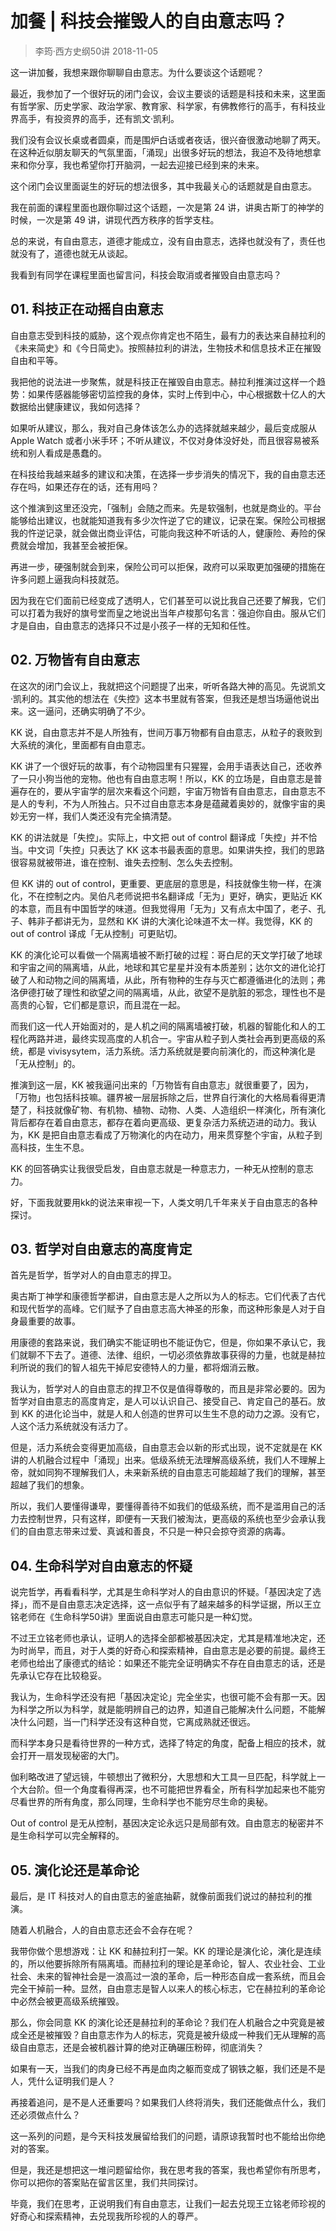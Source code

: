 # 加餐 | 科技会摧毁人的自由意志吗？
> 李筠·西方史纲50讲
2018-11-05

这一讲加餐，我想来跟你聊聊自由意志。为什么要谈这个话题呢？

最近，我参加了一个很好玩的闭门会议，会议主要谈的话题是科技和未来，这里面有哲学家、历史学家、政治学家、教育家、科学家，有佛教修行的高手，有科技业界高手，有投资界的高手，还有凯文·凯利。

我们没有会议长桌或者圆桌，而是围炉白话或者夜话，很兴奋很激动地聊了两天。在这种近似朋友聊天的气氛里面，「涌现」出很多好玩的想法，我迫不及待地想拿来和你分享，我也希望你打开脑洞，一起去迎接已经到来的未来。

这个闭门会议里面诞生的好玩的想法很多，其中我最关心的话题就是自由意志。

我在前面的课程里面也跟你聊过这个话题，一次是第 24 讲，讲奥古斯丁的神学的时候，一次是第 49 讲，讲现代西方秩序的哲学支柱。

总的来说，有自由意志，道德才能成立，没有自由意志，选择也就没有了，责任也就没有了，道德也就无从谈起。

我看到有同学在课程里面也留言问，科技会取消或者摧毁自由意志吗？

## 01. 科技正在动摇自由意志

自由意志受到科技的威胁，这个观点你肯定也不陌生，最有力的表达来自赫拉利的《未来简史》和《今日简史》。按照赫拉利的讲法，生物技术和信息技术正在摧毁自由和平等。

我把他的说法进一步聚焦，就是科技正在摧毁自由意志。赫拉利推演过这样一个趋势：如果传感器能够密切监控我的身体，实时上传到中心，中心根据数十亿人的大数据给出健康建议，我如何选择？

如果听从建议，那么，我对自己身体该怎么办的选择就越来越少，最后变成服从 Apple Watch 或者小米手环；不听从建议，不仅对身体没好处，而且很容易被系统和别人看成是愚蠢的。

在科技给我越来越多的建议和决策，在选择一步步消失的情况下，我的自由意志还存在吗，如果还存在的话，还有用吗？

这个推演到这里还没完，「强制」会随之而来。先是软强制，也就是商业的。平台能够给出建议，也就能知道我有多少次忤逆了它的建议，记录在案。保险公司根据我的忤逆记录，就会做出商业评估，可能向我这种不听话的人，健康险、寿险的保费就会增加，我甚至会被拒保。

再进一步，硬强制就会到来，保险公司可以拒保，政府可以采取更加强硬的措施在许多问题上逼我向科技就范。

因为我在它们面前已经变成了透明人，它们甚至可以说比我自己还要了解我，它们可以打着为我好的旗号堂而皇之地说出当年卢梭那句名言：强迫你自由。服从它们才是自由，自由意志的选择只不过是小孩子一样的无知和任性。

## 02. 万物皆有自由意志

在这次的闭门会议上，我就把这个问题提了出来，听听各路大神的高见。先说凯文·凯利的。其实他的想法在《失控》这本书里就有答案，但我还是想当场逼他说出来。这一逼问，还确实明确了不少。

KK 说，自由意志并不是人所独有，世间万事万物都有自由意志，从粒子的衰败到大系统的演化，里面都有自由意志。

KK 讲了一个很好玩的故事，有个动物园里有只猩猩，会用手语表达自己，还收养了一只小狗当他的宠物。他也有自由意志啊！所以，KK 的立场是，自由意志是普遍存在的，要从宇宙学的层次来看这个问题，宇宙万物皆有自由意志，自由意志不是人的专利，不为人所独占。只不过自由意志本身是蕴藏着奥妙的，就像宇宙的奥妙无穷一样，我们人类还没有完全搞清楚。

KK 的讲法就是「失控」。实际上，中文把 out of control 翻译成「失控」并不恰当。中文词「失控」只表达了 KK 这本书最表面的意思。如果讲失控，我们的思路很容易就被带进，谁在控制、谁失去控制、怎么失去控制。

但 KK 讲的 out of control，更重要、更底层的意思是，科技就像生物一样，在演化，不在控制之内。吴伯凡老师说把书名翻译成「无为」更好，确实，更贴近 KK 的本意，而且有中国哲学的味道。但我觉得用「无为」又有点太中国了，老子、孔子、韩非子都讲无为，显然和 KK 讲的大演化论味道不太一样。我觉得，KK 的 out of control 译成「无从控制」可更贴切。

KK 的演化论可以看做一个隔离墙被不断打破的过程：哥白尼的天文学打破了地球和宇宙之间的隔离墙，从此，地球和其它星星并没有本质差别；达尔文的进化论打破了人和动物之间的隔离墙，从此，所有物种的生存与灭亡都遵循进化的法则；弗洛伊德打破了理性和欲望之间的隔离墙，从此，欲望不是肮脏的邪念，理性也不是高贵的心智，它们都是意识，而且混在一起。

而我们这一代人开始面对的，是人机之间的隔离墙被打破，机器的智能化和人的工程化两路并进，最终实现高度的人机合一。宇宙从粒子到人类社会再到更高级的系统，都是 vivisysytem，活力系统。活力系统就是要向前演化的，而这种演化是「无从控制」的。

推演到这一层，KK 被我逼问出来的「万物皆有自由意志」就很重要了，因为，「万物」也包括科技嘛。疆界被一层层拆除之后，世界自行演化的大格局看得更清楚了，科技就像矿物、有机物、植物、动物、人类、人造组织一样演化，所有演化背后都存在着自由意志，都存在着向更高级、更复杂活力系统迈进的动力。我认为，KK 是把自由意志看成了万物演化的内在动力，用来贯穿整个宇宙，从粒子到高科技，生生不息。

KK 的回答确实让我很受启发，自由意志就是一种意志力，一种无从控制的意志力。

好，下面我就要用kk的说法来审视一下，人类文明几千年来关于自由意志的各种探讨。

## 03. 哲学对自由意志的高度肯定

首先是哲学，哲学对人的自由意志的捍卫。

奥古斯丁神学和康德哲学都讲，自由意志是人之所以为人的标志。它们代表了古代和现代哲学的高峰。它们赋予了自由意志高大神圣的形象，而这种形象是人对于自身最重要的故事。

用康德的套路来说，我们确实不能证明也不能证伪它，但是，你如果不承认它，我们就聊不下去了。道德、法律、组织，一切必须依靠故事获得的力量，也就是赫拉利所说的我们的智人祖先干掉尼安德特人的力量，都将烟消云散。

我认为，哲学对人的自由意志的捍卫不仅是值得尊敬的，而且是非常必要的。因为哲学对自由意志的高度肯定，是人可以认识自己、接受自己、肯定自己的基石。放到 KK 的进化论当中，就是人和人创造的世界可以生生不息的动力之源。没有它，人这个活力系统就没有活力了。

但是，活力系统会变得更加高级，自由意志会以新的形式出现，说不定就是在 KK 讲的人机融合过程中「涌现」出来。低级系统无法理解高级系统，我们人不理解上帝，就如同狗不理解我们人，未来新系统的自由意志可能超越了我们的理解，甚至超越了我们的想象。

所以，我们人要懂得谦卑，要懂得善待不如我们的低级系统，而不是滥用自己的活力去控制世界，只有这样，即便有一天我们被淘汰，更高级的系统也至少会承认我们的自由意志带来过爱、真诚和善良，不只是一种只会掠夺资源的病毒。

## 04. 生命科学对自由意志的怀疑

说完哲学，再看看科学，尤其是生命科学对人的自由意识的怀疑。「基因决定了选择」，而不是自由意志决定选择，这一点似乎有了越来越多的科学证据，所以王立铭老师在《生命科学50讲》里面说自由意志可能只是一种幻觉。

不过王立铭老师也承认，证明人的选择全部都被基因决定，尤其是精准地决定，还为时尚早，而且，对于人类的好奇心和探索精神，自由意志是必要的前提。最终王老师也给出了康德式的结论：如果还不能完全证明确实不存在自由意志的话，还是先承认它存在比较稳妥。

我认为，生命科学还没有把「基因决定论」完全坐实，也很可能不会有那一天。因为科学之所以为科学，就是能明辨自己的边界，知道自己能解决什么问题，不能解决什么问题，当一门科学还没有这种自觉，它离成熟就还很远。

而科学本身只是看待世界的一种方式，选择了特定的角度，配备上相应的技术，就会打开一扇发现秘密的大门。

伽利略改进了望远镜，牛顿想出了微积分，大思想和大工具一旦匹配，科学就上一个大台阶。但一个角度看得再深，也不可能把世界看全，所有科学加起来也不能穷尽看世界的所有角度，那么同理，生命科学也不能穷尽生命的奥秘。

Out of control 是无从控制，基因决定论永远只是局部有效。自由意志的秘密并不是生命科学可以完全解释的。

## 05. 演化论还是革命论

最后，是 IT 科技对人的自由意志的釜底抽薪，就像前面我们说过的赫拉利的推演。

随着人机融合，人的自由意志还会不会存在呢？

我带你做个思想游戏：让 KK 和赫拉利打一架。KK 的理论是演化论，演化是连续的，所以他要拆除所有隔离墙。而赫拉利的理论是革命论，智人、农业社会、工业社会、未来的智神社会是一浪高过一浪的革命，后一种形态自成一套系统，而且会完全干掉前一种。显然，自由意志是智人以来人的核心标志，它在赫拉利的革命论中必然会被更高级系统摧毁。

那么，你会同意 KK 的演化论还是赫拉利的革命论？我们在人机融合之中究竟是被成全还是被摧毁？自由意志作为人的标志，究竟是被升级成一种我们无从理解的高级自由意志，还是会被机器计算的绝对正确碾压粉碎，彻底消失？

如果有一天，当我们的肉身已经不再是血肉之躯而变成了钢铁之躯，我们还是不是人，凭什么证明我们是人？

再接着追问，是不是人还重要吗？如果我们人终将消失，我们还能做点什么，我们还必须做点什么？

这一系列的问题，是今天科技发展留给我们的问题，请原谅我暂时也不能给出你绝对的答案。

但是，我还是想把这一堆问题留给你，我在思考我的答案，我也希望你有所思考，你可以把你的答案贴在留言区里，我们共同探讨。

毕竟，我们在思考，正说明我们有自由意志，让我们一起去兑现王立铭老师珍视的好奇心和探索精神，去兑现我所珍视的人的尊严。

